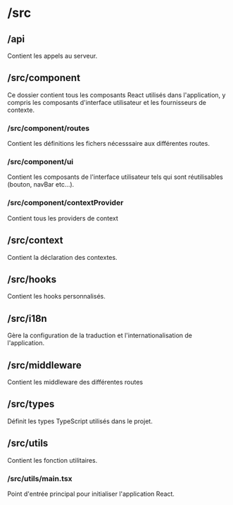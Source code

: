 # /src

## /api

Contient les appels au serveur.

## /src/component

Ce dossier contient tous les composants React utilisés dans l'application, y compris les composants d'interface utilisateur et les fournisseurs de contexte.

### /src/component/routes

Contient les définitions les fichers nécesssaire aux différentes routes.

### /src/component/ui

Contient les composants de l'interface utilisateur tels qui sont réutilisables (bouton, navBar etc...).

### /src/component/contextProvider

Contient tous les providers de context

## /src/context

Contient la déclaration des contextes.

## /src/hooks

Contient les hooks personnalisés.

## /src/i18n

Gère la configuration de la traduction et l'internationalisation de l'application.

## /src/middleware

Contient les middleware des différentes routes

## /src/types

Définit les types TypeScript utilisés dans le projet.

## /src/utils

Contient les fonction utilitaires.

### /src/utils/main.tsx

Point d'entrée principal pour initialiser l'application React.
